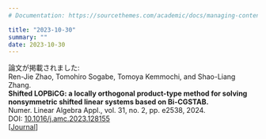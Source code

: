 ```yaml
---
# Documentation: https://sourcethemes.com/academic/docs/managing-content/

title: "2023-10-30"
summary: ""
date: 2023-10-30
---
```




論文が掲載されました:  
Ren-Jie Zhao, Tomohiro Sogabe, Tomoya Kemmochi, and Shao-Liang Zhang.  
**Shifted LOPBiCG: a locally orthogonal product-type method for solving nonsymmetric shifted linear systems based on Bi-CGSTAB.**  
Numer. Linear Algebra Appl., vol. 31, no. 2, pp. e2538, 2024.  
DOI: [10.1016/j.amc.2023.128155](https://doi.org/10.1016/j.amc.2023.128155)  
[[Journal](https://onlinelibrary.wiley.com/doi/10.1002/nla.2538)]

<!--more--> 
